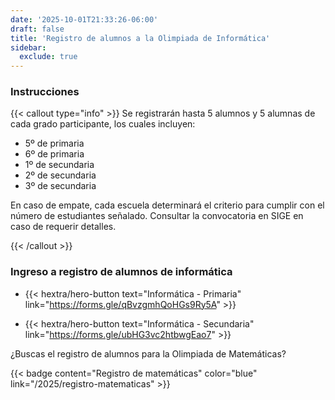 ```yaml
---
date: '2025-10-01T21:33:26-06:00'
draft: false
title: 'Registro de alumnos a la Olimpiada de Informática'
sidebar: 
  exclude: true
---
```


### Instrucciones

{{< callout type="info" >}}
Se registrarán hasta 5 alumnos y 5 alumnas de cada grado participante, los cuales incluyen:
* 5º de primaria
* 6º de primaria
* 1º de secundaria
* 2º de secundaria
* 3º de secundaria

En caso de empate, cada escuela determinará el criterio para cumplir con el número de estudiantes señalado. 
Consultar la convocatoria en SIGE en caso de requerir detalles.

{{< /callout >}}

### Ingreso a registro de alumnos de informática

* {{< hextra/hero-button text="Informática - Primaria" link="https://forms.gle/qBvzgmhQoHGs9Ry5A" >}}

* {{< hextra/hero-button text="Informática - Secundaria" link="https://forms.gle/ubHG3vc2htbwgEao7" >}}


¿Buscas el registro de alumnos para la Olimpiada de Matemáticas?

{{< badge content="Registro de matemáticas" color="blue" link="/2025/registro-matematicas"  >}}
